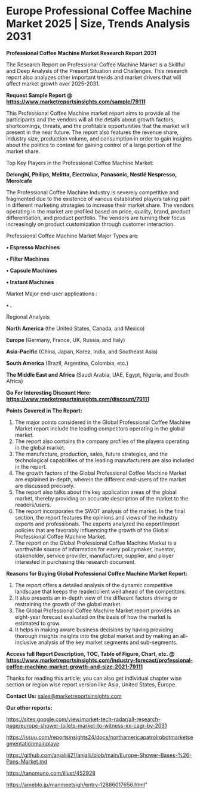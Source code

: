  # Europe Professional Coffee Machine Market 2025 | Size, Trends Analysis 2031

<strong>Professional Coffee Machine Market Research Report 2031</strong>

The Research Report on Professional Coffee Machine Market is a Skillful and Deep Analysis of the Present Situation and Challenges. This research report also analyzes other important trends and market drivers that will affect market growth over 2025-2031.

<strong>Request Sample Report @ <a href=https://www.marketreportsinsights.com/sample/79111>https://www.marketreportsinsights.com/sample/79111</a></strong>

This Professional Coffee Machine market report aims to provide all the participants and the vendors will all the details about growth factors, shortcomings, threats, and the profitable opportunities that the market will present in the near future. The report also features the revenue share, industry size, production volume, and consumption in order to gain insights about the politics to contest for gaining control of a large portion of the market share.

Top Key Players in the Professional Coffee Machine Market:

<strong>Delonghi, Philips, Melitta, Electrolux, Panasonic, Nestlé Nespresso, Merolcafe</strong>

The Professional Coffee Machine Industry is severely competitive and fragmented due to the existence of various established players taking part in different marketing strategies to increase their market share. The vendors operating in the market are profiled based on price, quality, brand, product differentiation, and product portfolio. The vendors are turning their focus increasingly on product customization through customer interaction.

Professional Coffee Machine Market Major Types are:

<strong>• Espresso Machines

• Filter Machines

• Capsule Machines

• Instant Machines</strong>

Market Major end-user applications :

<strong>• .</strong>

Regional Analysis

</u><strong><b>North America</b></strong> (the United States, Canada, and Mexico)

<strong><b>Europe </b></strong>(Germany, France, UK, Russia, and Italy)

<strong><b>Asia-Pacific</b></strong> (China, Japan, Korea, India, and Southeast Asia)

<strong><b>South America</b></strong> (Brazil, Argentina, Colombia, etc.)

<strong><b>The Middle East and Africa</b></strong> (Saudi Arabia, UAE, Egypt, Nigeria, and South Africa)

<strong>Go For Interesting Discount Here: <a href=https://www.marketreportsinsights.com/discount/79111>https://www.marketreportsinsights.com/discount/79111</a></strong>

<strong>Points Covered in The Report:</strong>
<ol>
  <li>The major points considered in the Global Professional Coffee Machine Market report include the leading competitors operating in the global market.</li>
  <li>The report also contains the company profiles of the players operating in the global market.</li>
  <li>The manufacture, production, sales, future strategies, and the technological capabilities of the leading manufacturers are also included in the report.</li>
  <li>The growth factors of the Global Professional Coffee Machine Market are explained in-depth, wherein the different end-users of the market are discussed precisely.</li>
  <li>The report also talks about the key application areas of the global market, thereby providing an accurate description of the market to the readers/users.</li>
  <li>The report incorporates the SWOT analysis of the market. In the final section, the report features the opinions and views of the industry experts and professionals. The experts analyzed the export/import policies that are favorably influencing the growth of the Global Professional Coffee Machine Market.</li>
  <li>The report on the Global Professional Coffee Machine Market is a worthwhile source of information for every policymaker, investor, stakeholder, service provider, manufacturer, supplier, and player interested in purchasing this research document.</li>
</ol>
<strong>Reasons for Buying Global Professional Coffee Machine Market Report:</strong>

<ol>
  <li>The report offers a detailed analysis of the dynamic competitive landscape that keeps the reader/client well ahead of the competitors.</li>
  <li>It also presents an in-depth view of the different factors driving or restraining the growth of the global market.</li>
  <li>The Global Professional Coffee Machine Market report provides an eight-year forecast evaluated on the basis of how the market is estimated to grow.</li>
  <li>It helps in making aware business decisions by having providing thorough insights insights into the global market and by making an all-inclusive analysis of the key market segments and sub-segments.</li>
</ol>
<strong>Access full Report Description, TOC, Table of Figure, Chart, etc. @ <a href=https://www.marketreportsinsights.com/industry-forecast/professional-coffee-machine-market-growth-and-size-2021-79111>https://www.marketreportsinsights.com/industry-forecast/professional-coffee-machine-market-growth-and-size-2021-79111</a></strong>


Thanks for reading this article; you can also get individual chapter wise section or region wise report version like Asia, United States, Europe.

<strong>Contact Us:</strong>
sales@marketreportsinsights.com

<strong>Our other reports:</strong>

<a href=https://sites.google.com/view/market-tech-radar/all-research-page/europe-shower-toilets-market-to-witness-xx-cagr-by-2031>https://sites.google.com/view/market-tech-radar/all-research-page/europe-shower-toilets-market-to-witness-xx-cagr-by-2031</a>

<a href=https://issuu.com/reportsinsights24/docs/northamericapatrolrobotmarketsegmentationmainplaye>https://issuu.com/reportsinsights24/docs/northamericapatrolrobotmarketsegmentationmainplaye</a>

<a href=https://github.com/anjaliiii21/anjalii/blob/main/Europe-Shower-Bases-%26-Pans-Market.md>https://github.com/anjaliiii21/anjalii/blob/main/Europe-Shower-Bases-%26-Pans-Market.md</a>

<a href=https://tanomuno.com/illust/452928>https://tanomuno.com/illust/452928</a>

<a href=https://ameblo.jp/manmeetsigh/entry-12886017656.html>https://ameblo.jp/manmeetsigh/entry-12886017656.html</a>"
